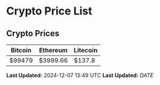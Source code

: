# Crypto Price List

## Crypto Prices
| Bitcoin | Ethereum | Litecoin |
| ------- | -------- | -------- |
| $99479 | $3999.66 | $137.8 |
**Last Updated:** 2024-12-07 13:49 UTC
**Last Updated:** $DATE$
